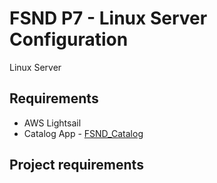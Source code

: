 # FSND P7 - Linux Server Configuration
Linux Server


## Requirements
* AWS Lightsail
* Catalog App - <a href="https://github.com/Dongs7/FSND_Catalog">FSND_Catalog</a>

## Project requirements
